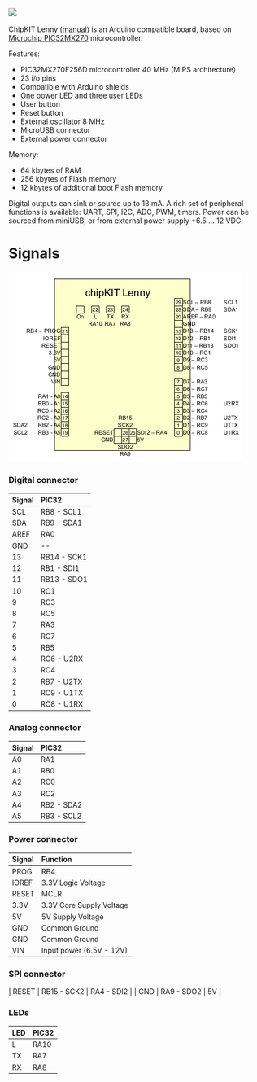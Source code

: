 [![](http://www.microchip.com/_ImagedCopy/TCHIP005%20-%20chipKIT%20Lenny%20-%20Front-Transparent%20cropped.jpg)](https://majenko.co.uk/lenny.php)

ChipKIT Lenny ([manual](https://majenko.co.uk/sites/default/files/products/DS1184.pdf))
is an Arduino compatible board, based on
[Microchip PIC32MX270](http://www.microchip.com/wwwproducts/en/PIC32MX270F256D)
microcontroller.

Features:
  * PIC32MX270F256D microcontroller 40 MHz (MIPS architecture)
  * 23 i/o pins
  * Compatible with Arduino shields
  * One power LED and three user LEDs
  * User button
  * Reset button
  * External oscillator 8 MHz
  * MicroUSB connector
  * External power connector

Memory:
  * 64 kbytes of RAM
  * 256 kbytes of Flash memory
  * 12 kbytes of additional boot Flash memory

Digital outputs can sink or source up to 18 mA.
A rich set of peripheral functions is available: UART, SPI, I2C, ADC, PWM, timers.
Power can be sourced from miniUSB, or from external power supply +6.5 ... 12 VDC.

# Signals #
![lenny-pinout.png](lenny-pinout.png)

### Digital connector ###
| **Signal**| **PIC32**  |
|:----------|:-----------|
|   SCL     | RB8 - SCL1 |
|   SDA     | RB9 - SDA1 |
|   AREF    | RA0        |
|   GND     |  --        |
|   13      | RB14 - SCK1|
|   12      | RB1 - SDI1 |
|   11      | RB13 - SDO1|
|   10      | RC1        |
|   9       | RC3        |
|   8       | RC5        |
|   7       | RA3        |
|   6       | RC7        |
|   5       | RB5        |
|   4       | RC6 - U2RX |
|   3       | RC4        |
|   2       | RB7 - U2TX |
|   1       | RC9 - U1TX |
|   0       | RC8 - U1RX |

### Analog connector ###
| **Signal**| **PIC32**  |
|:----------|:-----------|
|  A0       | RA1        |
|  A1       | RB0        |
|  A2       | RC0        |
|  A3       | RC2        |
|  A4       | RB2 - SDA2 |
|  A5       | RB3 - SCL2 |

### Power connector ###
| **Signal**| **Function**              |
|:----------|:--------------------------|
|  PROG     | RB4                       |
|  IOREF    | 3.3V Logic Voltage        |
|  RESET    | MCLR                      |
|  3.3V     | 3.3V Core Supply Voltage  |
|  5V       | 5V Supply Voltage         |
|  GND      | Common Ground             |
|  GND      | Common Ground             |
|  VIN      | Input power (6.5V - 12V)  |

### SPI connector ###
| RESET | RB15 - SCK2 | RA4 - SDI2 |
| GND   | RA9 - SDO2  | 5V         |

### LEDs ###
| **LED** | **PIC32** |
|:--------|:----------|
|  L      | RA10      |
|  TX     | RA7       |
|  RX     | RA8       |

